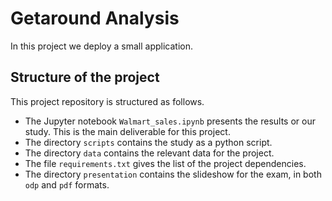# Getaround Analysis

In this project we deploy a small application.


## Structure of the project

This project repository is structured as follows.
- The Jupyter notebook `Walmart_sales.ipynb` presents the results or our study. This is the main deliverable for this project.
- The directory `scripts` contains the study as a python script.
- The directory `data` contains the relevant data for the project.
- The file `requirements.txt` gives the list of the project dependencies. 
- The directory `presentation` contains the slideshow for the exam, in both `odp` and `pdf` formats.